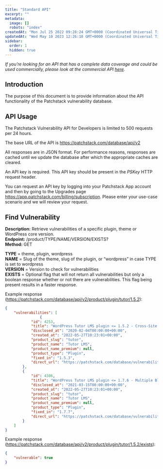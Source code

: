 ```yaml
---
title: "Standard API"
excerpt: ""
metadata: 
  image: []
  robots: "index"
createdAt: "Mon Jul 25 2022 09:28:24 GMT+0000 (Coordinated Universal Time)"
updatedAt: "Wed May 10 2023 12:26:10 GMT+0000 (Coordinated Universal Time)"
sidebar:
  order: 1
  hidden: true
---
```


_If you’re looking for an API that has a complete data coverage and could be used commercially, please look at the commercial API <a href="https://patchstack.com/for-hosts" target="_blank">here</a>._

## Introduction

The purpose of this document is to provide information about the API functionality of the Patchstack vulnerability database.

## API Usage

The Patchstack Vulnerability API for Developers is limited to 500 requests per 24 hours.

The base URL of the API is <https://patchstack.com/database/api/v2>

All responses are in JSON format. For performance reasons, responses are cached until we update the database after which the appropriate caches are cleared.

An API key is required. This API key should be present in the _PSKey_ HTTP request header.

You can request an API key by logging into your Patchstack App account and then by going to the Upgrades page <https://app.patchstack.com/billing/subscription>. Please enter your use-case scenario and we will review your request.

## Find Vulnerability

**Description:** Retrieve vulnerabilities of a specific plugin, theme or WordPress core version.  
**Endpoint:** /product/TYPE/NAME/VERSION/EXISTS?  
**Method:** GET

**TYPE** = theme, plugin, wordpress  
**NAME** = Slug of the theme, slug of the plugin, or “wordpress” in case TYPE is set to wordpress  
**VERSION** = Version to check for vulnerabilities  
**EXISTS** = Optional flag that will not return all vulnerabilities but only a boolean response whether or not there are vulnerabilities. This flag being present results in a faster response.

Example response (<https://patchstack.com/database/api/v2/product/plugin/tutor/1.5.2>):

```json
{
    "vulnerabilities": [
				{
            "id": 4253,
            "title": "WordPress Tutor LMS plugin <= 1.5.2 - Cross-Site Request Forgery (CSRF) vulnerability",
            "disclosed_at": "2020-02-04T00:00:00+00:00",
            "created_at": "2022-05-27T10:23:01+00:00",
            "product_slug": "tutor",
            "product_name": "Tutor LMS",
            "product_name_premium": null,
            "product_type": "Plugin",
            "fixed_in": "1.5.3",
            "direct_url": "https://patchstack.com/database/vulnerability/tutor/wordpress-tutor-lms-plugin-1-5-2-cross-site-request-forgery-csrf-vulnerability"
        },
        {
            "id": 4386,
            "title": "WordPress Tutor LMS plugin <= 1.7.6 - Multiple Blind/Time-based SQL Injection (SQLi) vulnerabilities",
            "disclosed_at": "2021-03-15T00:00:00+00:00",
            "created_at": "2022-05-27T10:23:01+00:00",
            "product_slug": "tutor",
            "product_name": "Tutor LMS",
            "product_name_premium": null,
            "product_type": "Plugin",
            "fixed_in": "1.7.7",
            "direct_url": "https://patchstack.com/database/vulnerability/tutor/wordpress-tutor-lms-plugin-1-7-6-multiple-blind-time-based-sql-injection-sqli-vulnerabilities"
        }
    ]
}
```

Example response (<https://patchstack.com/database/api/v2/product/plugin/tutor/1.5.2/exists>):

```json
{
	"vulnerable": true
}
```
